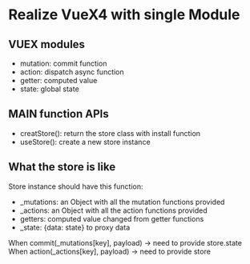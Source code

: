 # Realize VueX4 with single Module

## VUEX modules

- mutation: commit function
- action: dispatch async function
- getter: computed value
- state: global state

## MAIN function APIs

- creatStore(): return the store class with install function
- useStore(): create a new store instance

## What the store is like

Store instance should have this function:

- \_mutations: an Object with all the mutation functions provided
- \_actions: an Object with all the action functions provided
- getters: computed value changed from getter functions
- \_state: {data: state} to proxy data

When commit(\_mutations[key], payload) -> need to provide store.state
When action(\_actions[key], payload) -> need to provide store
